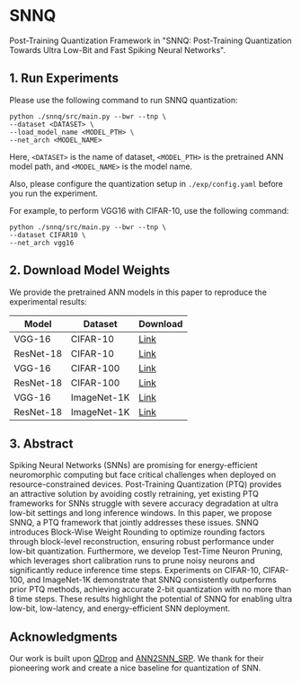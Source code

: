# SNNQ
Post-Training Quantization Framework in "SNNQ: Post-Training Quantization Towards Ultra Low-Bit and Fast Spiking Neural Networks".

## 1. Run Experiments

Please use the following command to run SNNQ quantization:

```
python ./snnq/src/main.py --bwr --tnp \
--dataset <DATASET> \
--load_model_name <MODEL_PTH> \
--net_arch <MODEL_NAME>
```

Here, ``<DATASET>`` is the name of dataset, ``<MODEL_PTH>`` is the pretrained ANN model path, and ``<MODEL_NAME>`` is the model name.

Also, please configure the quantization setup in `./exp/config.yaml` before you run the experiment.

For example, to perform VGG16 with CIFAR-10, use the following command:

```
python ./snnq/src/main.py --bwr --tnp \
--dataset CIFAR10 \
--net_arch vgg16
```

## 2. Download Model Weights

We provide the pretrained ANN models in this paper to reproduce the experimental results:

| Model     | Dataset     | Download                                                                                    |
|-----------|-------------|---------------------------------------------------------------------------------------------|
| VGG-16    | CIFAR-10    | [Link](https://drive.google.com/file/d/1K09XhYc5RVJtCrvrQbsQB9fG0uC9vqUx/view?usp=sharing)  |
| ResNet-18 | CIFAR-10    | [Link](https://drive.google.com/file/d/1slRs3Q3HtXKKGeJZTYy2mLGmM03GzAvw/view?usp=sharing)  |
| VGG-16    | CIFAR-100   | [Link](https://drive.google.com/file/d/1L1nAc5JEjx2HvUQVJksClfOFlr2POKWh/view?usp=sharing)  |
| ResNet-18 | CIFAR-100   | [Link](https://drive.google.com/file/d/16yuEn2lnTQHcr-FfeQz-bW0WYNPa3WDZ/view?usp=sharing)  |
| VGG-16    | ImageNet-1K | [Link](https://drive.google.com/file/d/1-qMk_3K_G4S2eu9kPyQ4hX4xQcJqKyN5/view?usp=sharing)  |
| ResNet-18 | ImageNet-1K | [Link](https://drive.google.com/file/d/1OVyu9CDkTkI7IMVqoFukBMqqZcwQ-0SW/view?usp=sharing)  |

## 3. Abstract

Spiking Neural Networks (SNNs) are promising for energy-efficient neuromorphic computing but face critical challenges when deployed on resource-constrained devices. Post-Training Quantization (PTQ) provides an attractive solution by avoiding costly retraining, yet existing PTQ frameworks for SNNs struggle with severe accuracy degradation at ultra low-bit settings and long inference windows. In this paper, we propose SNNQ, a PTQ framework that jointly addresses these issues. SNNQ introduces Block-Wise Weight Rounding to optimize rounding factors through block-level reconstruction, ensuring robust performance under low-bit quantization. Furthermore, we develop Test-Time Neuron Pruning, which leverages short calibration runs to prune noisy neurons and significantly reduce inference time steps. Experiments on CIFAR-10, CIFAR-100, and ImageNet-1K demonstrate that SNNQ consistently outperforms prior PTQ methods, achieving accurate 2-bit quantization with no more than 8 time steps. These results highlight the potential of SNNQ for enabling ultra low-bit, low-latency, and energy-efficient SNN deployment.

## Acknowledgments
Our work is built upon [QDrop](https://github.com/wimh966/QDrop) and [ANN2SNN_SRP](https://github.com/hzc1208/ANN2SNN_SRP). We thank for their pioneering work and create a nice baseline for quantization of SNN.
